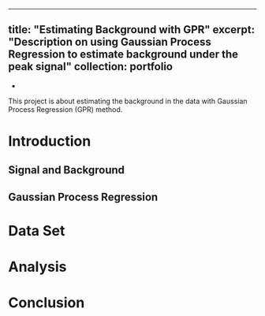 
---
title: "Estimating Background with GPR"
excerpt: "Description on using Gaussian Process Regression to estimate background under the peak signal"
collection: portfolio
---

<!-- This is an item in your portfolio. It can be have images or nice text. If you name the file .md, it will be parsed as markdown. If you name the file .html, it will be parsed as HTML.  -->
-
<!-- under development -->
This project is about estimating the background in the data with Gaussian Process Regression (GPR) method.

# Introduction

## Signal and Background

## Gaussian Process Regression

# Data Set

# Analysis

# Conclusion